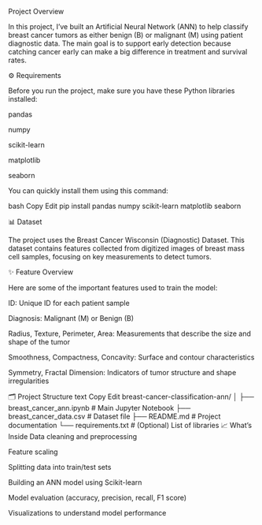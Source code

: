 Project Overview

In this project, I’ve built an Artificial Neural Network (ANN) to help classify breast cancer tumors as either benign (B) or malignant (M) using patient diagnostic data.
The main goal is to support early detection because catching cancer early can make a big difference in treatment and survival rates.

⚙️ Requirements

Before you run the project, make sure you have these Python libraries installed:

pandas

numpy

scikit-learn

matplotlib

seaborn

You can quickly install them using this command:


bash
Copy
Edit
pip install pandas numpy scikit-learn matplotlib seaborn

📊 Dataset

The project uses the Breast Cancer Wisconsin (Diagnostic) Dataset.
This dataset contains features collected from digitized images of breast mass cell samples, focusing on key measurements to detect tumors.


✨ Feature Overview

Here are some of the important features used to train the model:

ID: Unique ID for each patient sample

Diagnosis: Malignant (M) or Benign (B)

Radius, Texture, Perimeter, Area: Measurements that describe the size and shape of the tumor

Smoothness, Compactness, Concavity: Surface and contour characteristics

Symmetry, Fractal Dimension: Indicators of tumor structure and shape irregularities

🗂️ Project Structure
text
Copy
Edit
breast-cancer-classification-ann/
│
├── breast_cancer_ann.ipynb   # Main Jupyter Notebook
├── breast_cancer_data.csv    # Dataset file
├── README.md                 # Project documentation
└── requirements.txt          # (Optional) List of libraries
📈 What’s Inside
Data cleaning and preprocessing

Feature scaling

Splitting data into train/test sets

Building an ANN model using Scikit-learn

Model evaluation (accuracy, precision, recall, F1 score)

Visualizations to understand model performance
